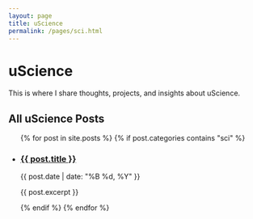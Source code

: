```yaml
---
layout: page
title: uScience
permalink: /pages/sci.html
---
```


# uScience

This is where I share thoughts, projects, and insights about uScience.

## All uScience Posts

<ul class="post-list">
  {% for post in site.posts %}
    {% if post.categories contains "sci" %}
      <li>
        <h3><a href="{{ post.url }}">{{ post.title }}</a></h3>
        <p class="post-meta">{{ post.date | date: "%B %d, %Y" }}</p>
        <p>{{ post.excerpt }}</p>
      </li>
    {% endif %}
  {% endfor %}
</ul>
